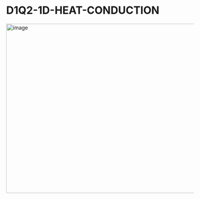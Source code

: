 # D1Q2-1D-HEAT-CONDUCTION
<img width="571" height="455" alt="image" src="https://github.com/user-attachments/assets/6fe5ba2a-4aee-4cc9-921f-77a804ae98e2" />
